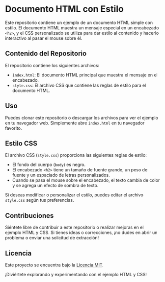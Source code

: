 # Documento HTML con Estilo

Este repositorio contiene un ejemplo de un documento HTML simple con estilo. El documento HTML muestra un mensaje especial en un encabezado `<h2>`, y el CSS personalizado se utiliza para dar estilo al contenido y hacerlo interactivo al pasar el mouse sobre él.

## Contenido del Repositorio

El repositorio contiene los siguientes archivos:

- `index.html`: El documento HTML principal que muestra el mensaje en el encabezado.
- `style.css`: El archivo CSS que contiene las reglas de estilo para el documento HTML.

## Uso

Puedes clonar este repositorio o descargar los archivos para ver el ejemplo en tu navegador web. Simplemente abre `index.html` en tu navegador favorito.

## Estilo CSS

El archivo CSS (`style.css`) proporciona las siguientes reglas de estilo:

- El fondo del cuerpo (`body`) es negro.
- El encabezado `<h2>` tiene un tamaño de fuente grande, un peso de fuente y un espaciado de letras personalizados.
- Cuando se pasa el mouse sobre el encabezado, el texto cambia de color y se agrega un efecto de sombra de texto.

Si deseas modificar o personalizar el estilo, puedes editar el archivo `style.css` según tus preferencias.

## Contribuciones

Siéntete libre de contribuir a este repositorio o realizar mejoras en el ejemplo HTML y CSS. Si tienes ideas o correcciones, ¡no dudes en abrir un problema o enviar una solicitud de extracción!

## Licencia

Este proyecto se encuentra bajo la [Licencia MIT](LICENSE).

¡Diviértete explorando y experimentando con el ejemplo HTML y CSS!

